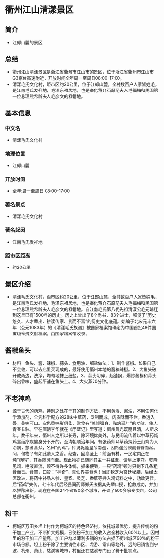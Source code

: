 # 衢州江山清漾景区
## 简介
- 江郎山麓的景区
## 总结
- 衢州江山清漾景区是浙江省衢州市江山市的景区，位于浙江省衢州市江山市G3京台高速附近，开放时间全年周一至周日08:00-17:00。
- 清漾毛氏文化村，距市区约20公里，位于江郎山麓，全村数百户人家皆姓毛，是江南毛氏发祥地，毛泽东祖居地，也是奉化蒋介石原配夫人毛福梅和民国第一位总理熊希龄夫人毛彦文的祖籍地。
## 基本信息
### 中文名
- 清漾毛氏文化村
### 地理位置
- 江郎山麓
### 开放时间
- 全年:周一至周日 08:00-17:00
### 著名景点
- 清漾毛氏文化村
### 著名起因
- 江南毛氏发祥地
### 距市区距离
- 约20公里
## 景区介绍
- 清漾毛氏文化村，距市区约20公里，位于江郎山麓，全村数百户人家皆姓毛，是江南毛氏发祥地，毛泽东祖居地，也是奉化蒋介石原配夫人毛福梅和民国第一位总理熊希龄夫人毛彦文的祖籍地。自江南毛氏第八代先祖清漾公毛元琼迁到这里已有1500年的历史。历史上曾出了8个尚书，83个进士，积淀了“历史悠久、人才辈出、耕读传家、贵而不富”的历史文化底蕴。始编于北宋元丰六年（公元1083年）的《清漾毛氏族谱》被国家档案馆确定为中国首批48件国宝级珍贵文献档案，由国家档案馆收录。
## 酱椒鱼头
- 材料：鱼头、酱、辣椒、蒜头、食用油、细盐做法：1、制作酱椒。如果自己不会做，可以去店里买现成的，最好使用衢州本地的酱和辣椒。2、大鱼头破开成两边，洗净，均匀地抹上细盐。3、蒜头切碎，起油锅，爆炒酱椒和蒜头碎出香味，盛起平铺在鱼头上。4、大火蒸20分钟。
## 不老神鸡
- 源于古代的药鸡，特别之处在于其的制作方法，不用黄酒、酱油，不用任何化学添加剂，全凭科学配方的28味中草药，烹制而成，肉质酥而不烂，香透入骨，美味可口。它色香味形俱佳，常食有“美颜强身、祛病延年”的功效，使人青春长驻。早在唐朝李华就在《厅壁记》里写道：衢州风光既丽且清，人斯永年。数千年来，衢州人之所以长寿，除环境优美外，与民间流传着以中草药炖鸡食而疗疾健身分不开的。至清朝顺治年间，有张药师以草药炖药王山鸡为人治病，愈者甚众，名曰“药鸡”。传说乾隆皇帝南巡，因路途劳顿而昏昏而起。问，何物？有如此袭人之香。经查，回禀圣上：前面有村，一民宅内正在炖“药鸡”，其香随风而至。现此物亦已随同其主一并征至，请皇上定夺。乾隆见鸡、唾液直流，顾不得许多体统，抓来便嚼，一只“药鸡”顿时只剩下几条粗骨而已。食罢，口赞：“神奇”，真仙界美食也！当即钦定为宫廷秘膳。后经太医改进，将药中补品人参、皇浆、灵芝、香草等拌入鸡饲料之中，功效更佳。后“药鸡”失传，七十年代后经民间药师郑夭法据其先辈口授，抢救成功，并加以推陈出新。现在在全国24个省150余个城市，开设了500多家专卖店，公司总部在衢州。
## 粉干
- 柯城区万田乡坦上村作为柯城区的特色经济村，依托城郊优势，提升传统的粉干加工产业，不断扩大规模，已使粉干加工的收入占全村收入60%以上。因村里的粉干加工产量高，加工户均以薄利多销的方法占据了衢州城区90%的粉干市场份额。坦上粉干除了主要销往市区、龙游、常山等地外，远的已销售到宁波、杭州、萧山、慈溪等城市，村里还在慈溪专门设了粉干批销点。